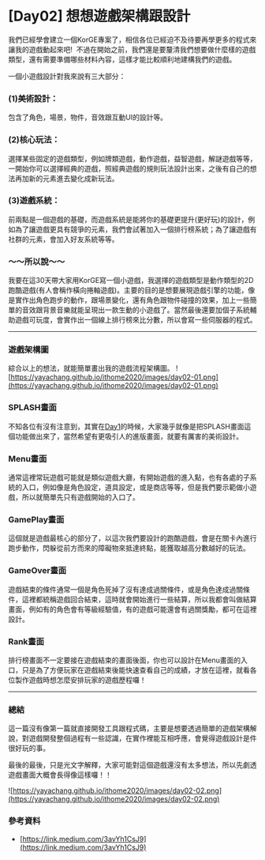 # [Day02] 想想遊戲架構跟設計

我們已經學會建立一個KorGE專案了，相信各位已經迫不及待要再學更多的程式來讓我的遊戲動起來吧! 
不過在開始之前，我們還是要釐清我們想要做什麼樣的遊戲類型，還有需要準備哪些材料內容，這樣才能比較順利地建構我們的遊戲。

一個小遊戲設計對我來說有三大部分：

### (1)美術設計：
包含了角色，場景，物件，音效跟互動UI的設計等。

### (2)核心玩法：
選擇某些固定的遊戲類型，例如牌類遊戲，動作遊戲，益智遊戲，解謎遊戲等等，一開始你可以選擇經典的遊戲，照經典遊戲的規則玩法設計出來，之後有自己的想法再加新的元素進去變化成新玩法。

### (3)遊戲系統：
前兩點是一個遊戲的基礎，而遊戲系統是能將你的基礎更提升(更好玩)的設計，例如為了讓遊戲更具有競爭的元素，我們會試著加入一個排行榜系統；為了讓遊戲有社群的元素，會加入好友系統等等。


### ～～所以說～～
我要在這30天帶大家用KorGE寫一個小遊戲，我選擇的遊戲類型是動作類型的2D跑酷遊戲(有人會稱作橫向捲軸遊戲)。主要的目的是想要展現遊戲引擎的功能，像是實作出角色跑步的動作，跟場景變化，還有角色跟物件碰撞的效果，加上一些簡單的音效跟背景音樂就能呈現出一款生動的小遊戲了。當然最後還要加個子系統輔助遊戲可玩度，會實作出一個線上排行榜來比分數，所以會寫一些伺服器的程式。

---

### 遊戲架構圖
綜合以上的想法，就能簡單畫出我的遊戲流程架構圖。
![https://yayachang.github.io/ithome2020/images/day02-01.png](https://yayachang.github.io/ithome2020/images/day02-01.png)

### SPLASH畫面
不知各位有沒有注意到，其實在[Day1](https://yayachang.github.io/ithome2020/day1)的時候，大家幾乎就像是把SPLASH畫面這個功能做出來了，當然希望有更吸引人的進版畫面，就要有厲害的美術設計。

### Menu畫面
通常這裡常玩遊戲可能就是類似遊戲大廳，有開始遊戲的進入點，也有各處的子系統的入口，例如像是角色設定，道具設定，或是商店等等，但是我們要示範做小遊戲，所以就簡單先只有遊戲開始的入口了。

### GamePlay畫面
這個就是遊戲最核心的部分了，以這次我們要設計的跑酷遊戲，會是在關卡內進行跑步動作，閃躲從前方而來的障礙物來抵達終點，能獲取越高分數越好的玩法。

### GameOver畫面
遊戲結束的條件通常一個是角色死掉了沒有達成過關條件，或是角色達成過關條件，這裡都統稱遊戲回合結束，這時就會開始進行一些結算，所以我都會叫做結算畫面，例如有的角色會有等級經驗值，有的遊戲可能還會有過關獎勵，都可在這裡設計。

### Rank畫面
排行榜畫面不一定要接在遊戲結束的畫面後面，你也可以設計在Menu畫面的入口，只是為了方便玩家在遊戲結束後能快速查看自己的成績，才放在這裡，就看各位製作遊戲時想怎麼安排玩家的遊戲歷程囉！

---

### 總結
這一篇沒有像第一篇就直接開發工具跟程式碼，主要是想要透過簡單的遊戲架構解說，對遊戲開發整個過程有一些認識，在實作裡能互相呼應，會覺得遊戲設計是件很好玩的事。

最後的最後，只是光文字解釋，大家可能對這個遊戲還沒有太多想法，所以先劇透遊戲畫面大概會長得像這樣囉！！

![https://yayachang.github.io/ithome2020/images/day02-02.png](https://yayachang.github.io/ithome2020/images/day02-02.png)

### 參考資料
* [https://link.medium.com/3avYh1CsJ9](https://link.medium.com/3avYh1CsJ9)
